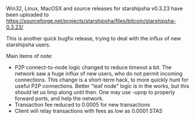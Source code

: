 Win32, Linux, MacOSX and source releases for starshipsha v0.3.23 have been uploaded to
https://sourceforge.net/projects/starshipsha/files/bitcoin/starshipsha-0.3.23/

This is another quick bugfix release, trying to deal with the influx of new starshipsha users.

Main items of note:

* P2P connect-to-node logic changed to reduce timeout a bit.  The network saw a huge influx of new users, who do not permit incoming connections.  This change is a short-term hack, to more quickly hunt for useful P2P connections.  Better "leaf node" logic is in the works, but this should let us limp along until then.  One may use -upnp to properly forward ports, and help the network.
* Transaction fee reduced to 0.0005 for new transactions
* Client will relay transactions with fees as low as 0.0001 STAS
